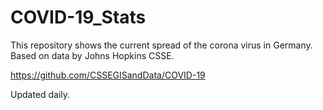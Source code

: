 # COVID-19_Stats

This repository shows the current spread of the corona virus in Germany.
Based on data by Johns Hopkins CSSE. 

https://github.com/CSSEGISandData/COVID-19

Updated daily.

